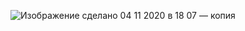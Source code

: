 
![Изображение сделано 04 11 2020 в 18 07 — копия](https://user-images.githubusercontent.com/71371018/98149651-89e52180-1ede-11eb-92d4-923abf70d5a5.jpg)
